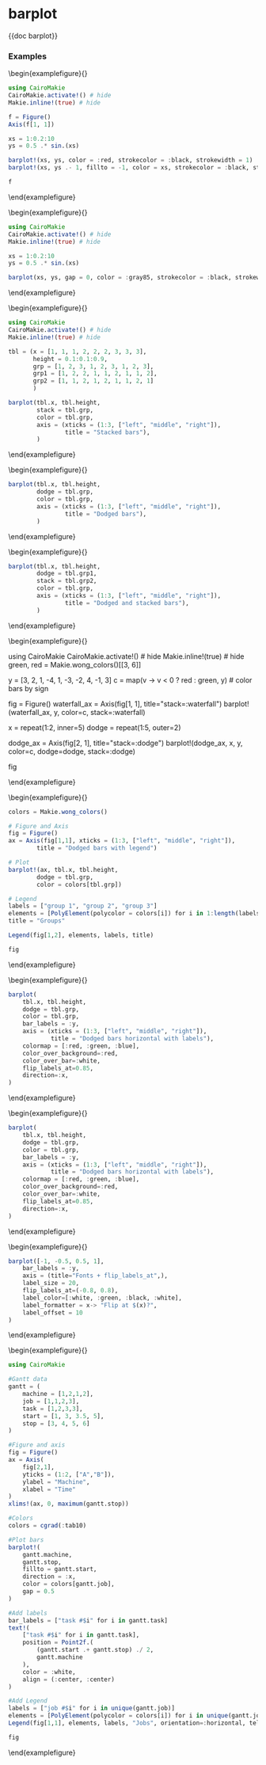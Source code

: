 # barplot

{{doc barplot}}

### Examples

\begin{examplefigure}{}
```julia
using CairoMakie
CairoMakie.activate!() # hide
Makie.inline!(true) # hide

f = Figure()
Axis(f[1, 1])

xs = 1:0.2:10
ys = 0.5 .* sin.(xs)

barplot!(xs, ys, color = :red, strokecolor = :black, strokewidth = 1)
barplot!(xs, ys .- 1, fillto = -1, color = xs, strokecolor = :black, strokewidth = 1)

f
```
\end{examplefigure}

\begin{examplefigure}{}
```julia
using CairoMakie
CairoMakie.activate!() # hide
Makie.inline!(true) # hide

xs = 1:0.2:10
ys = 0.5 .* sin.(xs)

barplot(xs, ys, gap = 0, color = :gray85, strokecolor = :black, strokewidth = 1)
```
\end{examplefigure}

\begin{examplefigure}{}
```julia
using CairoMakie
CairoMakie.activate!() # hide
Makie.inline!(true) # hide

tbl = (x = [1, 1, 1, 2, 2, 2, 3, 3, 3],
       height = 0.1:0.1:0.9,
       grp = [1, 2, 3, 1, 2, 3, 1, 2, 3],
       grp1 = [1, 2, 2, 1, 1, 2, 1, 1, 2],
       grp2 = [1, 1, 2, 1, 2, 1, 1, 2, 1]
       )

barplot(tbl.x, tbl.height,
        stack = tbl.grp,
        color = tbl.grp,
        axis = (xticks = (1:3, ["left", "middle", "right"]),
                title = "Stacked bars"),
        )
```
\end{examplefigure}

\begin{examplefigure}{}
```julia
barplot(tbl.x, tbl.height,
        dodge = tbl.grp,
        color = tbl.grp,
        axis = (xticks = (1:3, ["left", "middle", "right"]),
                title = "Dodged bars"),
        )
```
\end{examplefigure}

\begin{examplefigure}{}
```julia
barplot(tbl.x, tbl.height,
        dodge = tbl.grp1,
        stack = tbl.grp2,
        color = tbl.grp,
        axis = (xticks = (1:3, ["left", "middle", "right"]),
                title = "Dodged and stacked bars"),
        )
```
\end{examplefigure}

\begin{examplefigure}{}

using CairoMakie
CairoMakie.activate!() # hide
Makie.inline!(true) # hide
green, red = Makie.wong_colors()[[3, 6]]

y = [3, 2, 1, -4, 1, -3, -2, 4, -1, 3]
c = map(v -> v < 0 ? red : green, y) # color bars by sign

fig = Figure()
waterfall_ax = Axis(fig[1, 1], title="stack=:waterfall")
barplot!(waterfall_ax, y, color=c, stack=:waterfall)

x = repeat(1:2, inner=5)
dodge = repeat(1:5, outer=2)

dodge_ax = Axis(fig[2, 1], title="stack=:dodge")
barplot!(dodge_ax, x, y, color=c, dodge=dodge, stack=:dodge)

fig

\end{examplefigure}

\begin{examplefigure}{}
```julia
colors = Makie.wong_colors()

# Figure and Axis
fig = Figure()
ax = Axis(fig[1,1], xticks = (1:3, ["left", "middle", "right"]),
        title = "Dodged bars with legend")

# Plot
barplot!(ax, tbl.x, tbl.height,
        dodge = tbl.grp,
        color = colors[tbl.grp])

# Legend
labels = ["group 1", "group 2", "group 3"]
elements = [PolyElement(polycolor = colors[i]) for i in 1:length(labels)]
title = "Groups"

Legend(fig[1,2], elements, labels, title)

fig
```
\end{examplefigure}

\begin{examplefigure}{}
```julia
barplot(
    tbl.x, tbl.height,
    dodge = tbl.grp,
    color = tbl.grp,
    bar_labels = :y,
    axis = (xticks = (1:3, ["left", "middle", "right"]),
            title = "Dodged bars horizontal with labels"),
    colormap = [:red, :green, :blue],
    color_over_background=:red,
    color_over_bar=:white,
    flip_labels_at=0.85,
    direction=:x,
)
```
\end{examplefigure}

\begin{examplefigure}{}
```julia
barplot(
    tbl.x, tbl.height,
    dodge = tbl.grp,
    color = tbl.grp,
    bar_labels = :y,
    axis = (xticks = (1:3, ["left", "middle", "right"]),
            title = "Dodged bars horizontal with labels"),
    colormap = [:red, :green, :blue],
    color_over_background=:red,
    color_over_bar=:white,
    flip_labels_at=0.85,
    direction=:x,
)
```
\end{examplefigure}

\begin{examplefigure}{}
```julia
barplot([-1, -0.5, 0.5, 1],
    bar_labels = :y,
    axis = (title="Fonts + flip_labels_at",),
    label_size = 20,
    flip_labels_at=(-0.8, 0.8),
    label_color=[:white, :green, :black, :white],
    label_formatter = x-> "Flip at $(x)?",
    label_offset = 10
)
```
\end{examplefigure}

\begin{examplefigure}{}
```julia
using CairoMakie

#Gantt data
gantt = (
    machine = [1,2,1,2],
    job = [1,1,2,3],
    task = [1,2,3,3],
    start = [1, 3, 3.5, 5],
    stop = [3, 4, 5, 6]
)

#Figure and axis
fig = Figure()
ax = Axis(
    fig[2,1],
    yticks = (1:2, ["A","B"]),
    ylabel = "Machine",
    xlabel = "Time"
)
xlims!(ax, 0, maximum(gantt.stop))

#Colors
colors = cgrad(:tab10)

#Plot bars
barplot!(
    gantt.machine,
    gantt.stop,
    fillto = gantt.start,
    direction = :x,
    color = colors[gantt.job],
    gap = 0.5
)

#Add labels
bar_labels = ["task #$i" for i in gantt.task]
text!(
    ["task #$i" for i in gantt.task],
    position = Point2f.(
        (gantt.start .+ gantt.stop) ./ 2,
        gantt.machine
    ),
    color = :white,
    align = (:center, :center)
)

#Add Legend
labels = ["job #$i" for i in unique(gantt.job)]
elements = [PolyElement(polycolor = colors[i]) for i in unique(gantt.job)]
Legend(fig[1,1], elements, labels, "Jobs", orientation=:horizontal, tellwidth = false, tellheight = true)

fig
```
\end{examplefigure}
